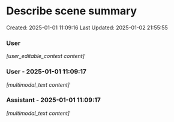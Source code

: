 # Describe scene summary

Created: 2025-01-01 11:09:16
Last Updated: 2025-01-02 21:55:55

### User

*[user_editable_context content]*

### User - 2025-01-01 11:09:17

*[multimodal_text content]*

### Assistant - 2025-01-01 11:09:17

*[multimodal_text content]*

